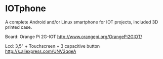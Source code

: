 # IOTphone
A complete Android and/or Linux smartphone for IOT projects, included 3D printed case.

Board:
Orange Pi 2G-IOT
http://www.orangepi.org/OrangePi2GIOT/

Lcd:
3,5" + Touchscreen + 3 capacitive button
http://s.aliexpress.com/UNV3qqeA

